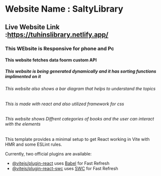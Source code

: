 # Website Name : SaltyLibrary

## Live Website Link :https://tuhinslibrary.netlify.app/

### This WEbsite is Responsive for phone and Pc

#### This website fetches data foorm custom API

##### This website is being generated dynamically and it has sorting functions implimented on it

###### This website also shows a bar diagram that helps to understand the topics

###### This is made with react and also utilized framework for css 

###### This website shows Diffrent categories of books and the user can interact with the elements

This template provides a minimal setup to get React working in Vite with HMR and some ESLint rules.

Currently, two official plugins are available:

- [@vitejs/plugin-react](https://github.com/vitejs/vite-plugin-react/blob/main/packages/plugin-react/README.md) uses [Babel](https://babeljs.io/) for Fast Refresh
- [@vitejs/plugin-react-swc](https://github.com/vitejs/vite-plugin-react-swc) uses [SWC](https://swc.rs/) for Fast Refresh
